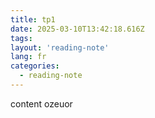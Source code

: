 ```yaml
---
title: tp1
date: 2025-03-10T13:42:18.616Z
tags:
layout: 'reading-note'
lang: fr
categories: 
  - reading-note
---
```

content ozeuor